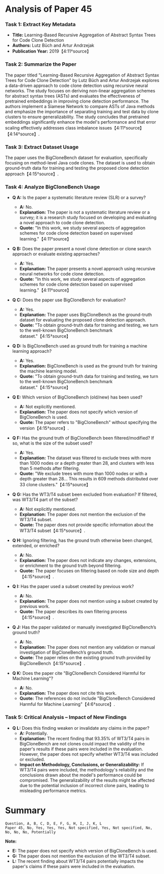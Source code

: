 # Analysis of Paper 45

### Task 1: Extract Key Metadata

- **Title:** Learning-Based Recursive Aggregation of Abstract Syntax Trees for Code Clone Detection
- **Authors:** Lutz Büch and Artur Andrzejak
- **Publication Year:** 2019【4:11†source】

### Task 2: Summarize the Paper

The paper titled "Learning-Based Recursive Aggregation of Abstract Syntax Trees for Code Clone Detection" by Lutz Büch and Artur Andrzejak explores a data-driven approach to code clone detection using recursive neural networks. The study focuses on deriving non-linear aggregation schemes for abstract syntax trees (ASTs) and evaluates the effectiveness of pretrained embeddings in improving clone detection performance. The authors implement a Siamese Network to compare ASTs of Java methods and emphasize the importance of separating training and test data by clone clusters to ensure generalizability. The study concludes that pretrained embeddings significantly enhance the model's performance and that error scaling effectively addresses class imbalance issues【4:11†source】【4:14†source】.

### Task 3: Extract Dataset Usage

The paper uses the BigCloneBench dataset for evaluation, specifically focusing on method-level Java code clones. The dataset is used to obtain ground-truth data for training and testing the proposed clone detection approach【4:15†source】.

### Task 4: Analyze BigCloneBench Usage

- **Q A:** Is the paper a systematic literature review (SLR) or a survey?
  - **A:** No.
  - **Explanation:** The paper is not a systematic literature review or a survey; it is a research study focused on developing and evaluating a novel approach to code clone detection.
  - **Quote:** "In this work, we study several aspects of aggregation schemes for code clone detection based on supervised learning."【4:11†source】

- **Q B:** Does the paper present a novel clone detection or clone search approach or evaluate existing approaches?
  - **A:** Yes.
  - **Explanation:** The paper presents a novel approach using recursive neural networks for code clone detection.
  - **Quote:** "In this work, we study several aspects of aggregation schemes for code clone detection based on supervised learning."【4:11†source】

- **Q C:** Does the paper use BigCloneBench for evaluation?
  - **A:** Yes.
  - **Explanation:** The paper uses BigCloneBench as the ground-truth dataset for evaluating the proposed clone detection approach.
  - **Quote:** "To obtain ground-truth data for training and testing, we turn to the well-known BigCloneBench benchmark dataset."【4:15†source】

- **Q D:** Is BigCloneBench used as ground truth for training a machine learning approach?
  - **A:** Yes.
  - **Explanation:** BigCloneBench is used as the ground truth for training the machine learning model.
  - **Quote:** "To obtain ground-truth data for training and testing, we turn to the well-known BigCloneBench benchmark dataset."【4:15†source】

- **Q E:** Which version of BigCloneBench (old/new) has been used?
  - **A:** Not explicitly mentioned.
  - **Explanation:** The paper does not specify which version of BigCloneBench is used.
  - **Quote:** The paper refers to "BigCloneBench" without specifying the version【4:15†source】.

- **Q F:** Has the ground truth of BigCloneBench been filtered/modified? If so, what is the size of the subset used?
  - **A:** Yes.
  - **Explanation:** The dataset was filtered to exclude trees with more than 1000 nodes or a depth greater than 28, and clusters with less than 5 methods after filtering.
  - **Quote:** "We exclude trees with more than 1000 nodes or with a depth greater than 28... This results in 609 methods distributed over 33 clone clusters."【4:15†source】

- **Q G:** Has the WT3/T4 subset been excluded from evaluation? If filtered, was WT3/T4 part of the subset?
  - **A:** Not explicitly mentioned.
  - **Explanation:** The paper does not mention the exclusion of the WT3/T4 subset.
  - **Quote:** The paper does not provide specific information about the WT3/T4 subset【4:15†source】.

- **Q H:** Ignoring filtering, has the ground truth otherwise been changed, extended, or enriched?
  - **A:** No.
  - **Explanation:** The paper does not indicate any changes, extensions, or enrichment to the ground truth beyond filtering.
  - **Quote:** The paper focuses on filtering based on node size and depth【4:15†source】.

- **Q I:** Has the paper used a subset created by previous work?
  - **A:** No.
  - **Explanation:** The paper does not mention using a subset created by previous work.
  - **Quote:** The paper describes its own filtering process【4:15†source】.

- **Q J:** Has the paper validated or manually investigated BigCloneBench’s ground truth?
  - **A:** No.
  - **Explanation:** The paper does not mention any validation or manual investigation of BigCloneBench’s ground truth.
  - **Quote:** The paper relies on the existing ground truth provided by BigCloneBench【4:15†source】.

- **Q K:** Does the paper cite "BigCloneBench Considered Harmful for Machine Learning"?
  - **A:** No.
  - **Explanation:** The paper does not cite this work.
  - **Quote:** The references do not include "BigCloneBench Considered Harmful for Machine Learning"【4:6†source】.

### Task 5: Critical Analysis – Impact of New Findings

- **Q L:** Does this finding weaken or invalidate any claims in the paper?
  - **A:** Potentially.
  - **Explanation:** The recent finding that 93.35% of WT3/T4 pairs in BigCloneBench are not clones could impact the validity of the paper's results if these pairs were included in the evaluation. However, the paper does not specify whether WT3/T4 was included or excluded.
  - **Impact on Methodology, Conclusions, or Generalizability:** If WT3/T4 pairs were included, the methodology's reliability and the conclusions drawn about the model's performance could be compromised. The generalizability of the results might be affected due to the potential inclusion of incorrect clone pairs, leading to misleading performance metrics.

# Summary

```
Question, A, B, C, D, E, F, G, H, I, J, K, L
Paper 45, No, Yes, Yes, Yes, Not specified, Yes, Not specified, No, No, No, No, Potentially
```

**Note:**  
- **E:** The paper does not specify which version of BigCloneBench is used.
- **G:** The paper does not mention the exclusion of the WT3/T4 subset.
- **L:** The recent finding about WT3/T4 pairs potentially impacts the paper's claims if these pairs were included in the evaluation.
